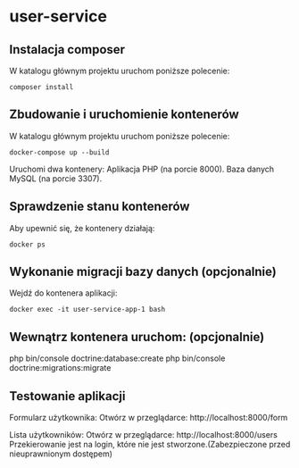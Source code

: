 # user-service

## Instalacja composer

W katalogu głównym projektu uruchom poniższe polecenie:

```
composer install
```

## Zbudowanie i uruchomienie kontenerów

W katalogu głównym projektu uruchom poniższe polecenie:

```
docker-compose up --build
```

Uruchomi dwa kontenery:
Aplikacja PHP (na porcie 8000).
Baza danych MySQL (na porcie 3307).

## Sprawdzenie stanu kontenerów

Aby upewnić się, że kontenery działają:

```
docker ps
```

## Wykonanie migracji bazy danych (opcjonalnie)

Wejdź do kontenera aplikacji:

```
docker exec -it user-service-app-1 bash
```

## Wewnątrz kontenera uruchom: (opcjonalnie)

php bin/console doctrine:database:create
php bin/console doctrine:migrations:migrate

## Testowanie aplikacji

Formularz użytkownika:
Otwórz w przeglądarce: http://localhost:8000/form

Lista użytkowników:
Otwórz w przeglądarce: http://localhost:8000/users
Przekierowanie jest na login, które nie jest stworzone.(Zabezpieczone przed nieuprawnionym dostępem)
